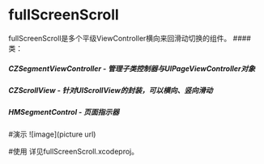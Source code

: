 # fullScreenScroll
fullScreenScroll是多个平级ViewController横向来回滑动切换的组件。
####类：
##### CZSegmentViewController - 管理子类控制器与UIPageViewController对象
##### CZScrollView - 针对UIScrollView的封装，可以横向、竖向滑动
##### HMSegmentControl - 页面指示器
#演示
![image](picture url)

#使用
详见fullScreenScroll.xcodeproj。
